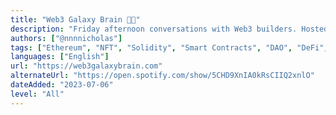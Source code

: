 ```yaml
---
title: "Web3 Galaxy Brain 🌌🧠"
description: "Friday afternoon conversations with Web3 builders. Hosted by @nnnnicholas."
authors: ["@nnnnicholas"]
tags: ["Ethereum", "NFT", "Solidity", "Smart Contracts", "DAO", "DeFi", "Design Patterns", "Startups", "Art"]
languages: ["English"]
url: "https://web3galaxybrain.com"
alternateUrl: "https://open.spotify.com/show/5CHD9XnIA0kRsCIIQ2xnlO"
dateAdded: "2023-07-06"
level: "All"
---
```

